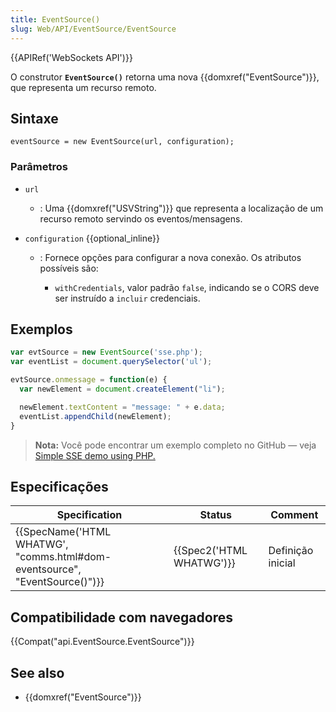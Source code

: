 ```yaml
---
title: EventSource()
slug: Web/API/EventSource/EventSource
---
```

{{APIRef('WebSockets API')}}

O construtor **`EventSource()`** retorna uma nova {{domxref("EventSource")}}, que representa um recurso remoto.

## Sintaxe

```
eventSource = new EventSource(url, configuration);
```

### Parâmetros

- `url`
  - : Uma {{domxref("USVString")}} que representa a localização de um recurso remoto servindo os eventos/mensagens.
- `configuration` {{optional_inline}}

  - : Fornece opções para configurar a nova conexão. Os atributos possíveis são:

    - `withCredentials`, valor padrão `false`, indicando se o CORS deve ser instruído a `incluir` credenciais.

## Exemplos

```js
var evtSource = new EventSource('sse.php');
var eventList = document.querySelector('ul');

evtSource.onmessage = function(e) {
  var newElement = document.createElement("li");

  newElement.textContent = "message: " + e.data;
  eventList.appendChild(newElement);
}
```

> **Nota:** Você pode encontrar um exemplo completo no GitHub — veja [Simple SSE demo using PHP.](https://github.com/mdn/dom-examples/tree/master/server-sent-events)

## Especificações

| Specification                                                                                        | Status                           | Comment           |
| ---------------------------------------------------------------------------------------------------- | -------------------------------- | ----------------- |
| {{SpecName('HTML WHATWG', "comms.html#dom-eventsource", "EventSource()")}} | {{Spec2('HTML WHATWG')}} | Definição inicial |

## Compatibilidade com navegadores

{{Compat("api.EventSource.EventSource")}}

## See also

- {{domxref("EventSource")}}
